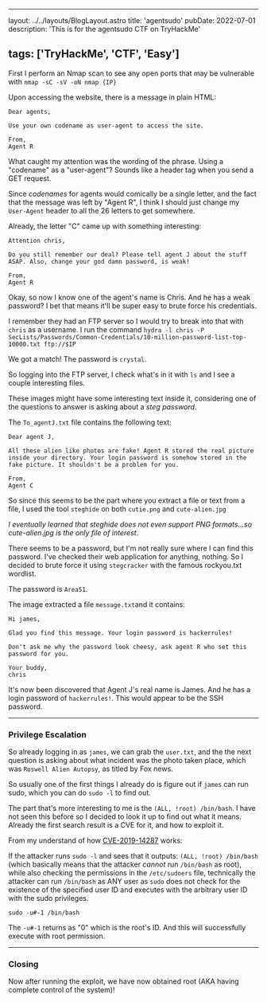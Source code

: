 
---
layout: ../../layouts/BlogLayout.astro
title: 'agentsudo'
pubDate: 2022-07-01
description: 'This is for the agentsudo CTF on TryHackMe'

tags: ['TryHackMe', 'CTF', 'Easy']
---

First I perform an Nmap scan to see any open ports that may be vulnerable with `nmap -sC -sV -oN nmap {IP}`

Upon accessing the website, there is a message in plain HTML:
```
Dear agents,

Use your own codename as user-agent to access the site.

From,
Agent R 
```

What caught my attention was the wording of the phrase. Using a "codename" as a "user-agent"? Sounds like a header tag when you send a GET request. 

Since *codenames* for agents would comically be a single letter, and the fact that the message was left by "Agent R", I think I should just change my `User-Agent` header to all the 26 letters to get somewhere.

Already, the letter "C" came up with something interesting:
```
Attention chris,

Do you still remember our deal? Please tell agent J about the stuff ASAP. Also, change your god damn password, is weak!

From,
Agent R 
```

Okay, so now I know one of the agent's name is Chris. And he has a weak password? I bet that means it'll be super easy to brute force his credentials.

I remember they had an FTP server so I would try to break into that with `chris` as a username. I run the command `hydra -l chris -P SecLists/Passwords/Common-Credentials/10-million-password-list-top-10000.txt ftp://$IP`

We got a match! The password is `crystal`.

So logging into the FTP server, I check what's in it with `ls` and I see a couple interesting files.

These images might have some interesting text inside it, considering one of the questions to answer is asking about a *steg password*.

The `To_agentJ.txt` file contains the following text:
```
Dear agent J,

All these alien like photos are fake! Agent R stored the real picture inside your directory. Your login password is somehow stored in the fake picture. It shouldn't be a problem for you.

From,
Agent C
```

So since this seems to be the part where you extract a file or text from a file, I used the tool `steghide` on both `cutie.png` and `cute-alien.jpg`

*I eventually learned that steghide does not even support PNG formats...so cute-alien.jpg is the only file of interest*.

There seems to be a password, but I'm not really sure where I can find this password. I've checked their web application for anything, nothing. So I decided to brute force it using `stegcracker` with the famous rockyou.txt wordlist. 

The password is `Area51`.

The image extracted a file `message.txt`and it contains:
```
Hi james,

Glad you find this message. Your login password is hackerrules!

Don't ask me why the password look cheesy, ask agent R who set this password for you.

Your buddy,
chris
```

It's now been discovered that Agent J's real name is James. And he has a login password of `hackerrules!`. This would appear to be the SSH password.

---

### Privilege Escalation

So already logging in as `james`, we can grab the `user.txt`, and the the next question is asking about what incident was the photo taken place, which was `Roswell Alien Autopsy`, as titled by Fox news.

So usually one of the first things I already do is figure out if `james` can run sudo, which you can do `sudo -l` to find out.

The part that's more interesting to me is the `(ALL, !root) /bin/bash`. I have not seen this before so I decided to look it up to find out what it means. Already the first search result is a CVE for it, and how to exploit it.

From my understand of how [CVE-2019-14287](https://www.exploit-db.com/exploits/47502) works:

If the attacker runs `sudo -l` and sees that it outputs: `(ALL, !root) /bin/bash` (which basically means that the attacker *cannot* run `/bin/bash` as root), while also checking the permissions in the `/etc/sudoers` file, technically the attacker can run `/bin/bash` as ANY user as `sudo` does not check for the existence of the specified user ID and executes with the arbitrary user ID with the sudo privileges.

```
sudo -u#-1 /bin/bash
```

The `-u#-1` returns as "0" which is the root's ID. And this will successfully execute with root permission.

---

### Closing

Now after running the exploit, we have now obtained root (AKA having complete control of the system)!